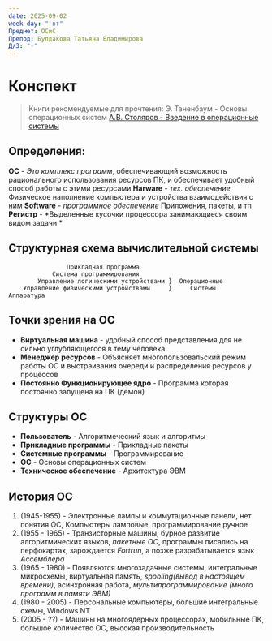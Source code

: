 ```yaml
---
date: 2025-09-02
week day: " вт"
Предмет: ОСиС
Препод: Булдакова Татьяна Владимирова
Д/З: "-"
---
```

# Конспект

> 	Книги рекомендуемые для прочтения:
> Э. Таненбаум - Основы операционных систем
>[А.В. Столяров - Введение в операционные системы ](http://stolyarov.info/)

## Определения:

**ОС** - *Это комплекс программ*, обеспечивающий возможность рационального использования ресурсов ПК, и обеспечивает удобный способ работы с этими ресурсами
**Harware** - *тех. обеспечение* Физическое наполнение компьютера и устройства взаимодействия с ним
**Software** - *программное обеспечение* Приложения, пакеты, и тп
**Регистр** - *Выделенные кусочки процессора занимающиеся своим видом задачи *

## Структурная схема вычислительной системы

					Прикладная программа
				Система программирования
			Управление логическими устройствами }  Операционные 
		Управление физическими устройствами     }     Системы
	Аппаратура

## Точки зрения на ОС

- **Виртуальная машина** - удобный способ представления для не сильно углубляющегося в тему человека
- **Менеджер ресурсов** - Объясняет многопользовальский режим работы ОС и выстраивания очереди и распределения ресурсов у процессов
- **Постоянно Функционирующее ядро** - Программа которая постоянно запущена на ПК (демон)

## Структуры ОС

- **Пользователь** - Алгоритмеческий язык и алгоритмы
- **Прикладные программы** - Прикладные пакеты 
- **Системные программы** - Программирование
- **ОС** - Основы операционных систем
- **Техническое обеспечение** - Архитектура ЭВМ

## История ОС

1. (1945-1955) - Электронные лампы и коммутационные панели, нет понятия ОС, Компьютеры ламповые, программирование ручное
2. (1955 - 1965) - Транзисторные машины, бурное развитие алгоритмических языков, *пакетные ОС*, программы писались на перфокартах, зарождается *Fortrun*, а позже разрабатывается язык *Ассемблера*
3. (1965 - 1980)  - Появляются многозадачные системы, интегральные микросхемы, виртуальная память, *spooling(вывод в настоящем времени)*, асинхронная работа, *мультипрограммирование (много программ в памяти ЭВМ)* 
4. (1980 - 2005) - Персональные компьютеры, большие интегральные схемы, Windows NT
5. (2005 - ??) - Машины на многоядерных процессорах, мобильные ПК, большое количество ОС, высокая производительность